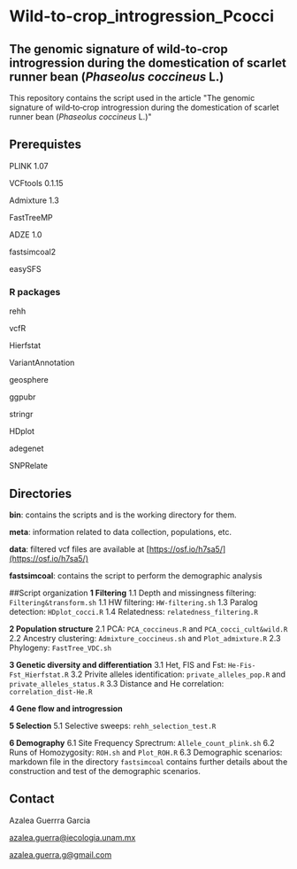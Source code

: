 # Wild-to-crop_introgression_Pcocci

## The genomic signature of wild‐to‐crop introgression during the domestication of scarlet runner bean (*Phaseolus coccineus* L.)

This repository contains the script used in the article "The genomic signature of wild‐to‐crop introgression during the domestication of scarlet runner bean (*Phaseolus coccineus* L.)"

## Prerequistes
PLINK 1.07

VCFtools 0.1.15

Admixture 1.3

FastTreeMP

ADZE 1.0

fastsimcoal2

easySFS

### R packages
rehh

vcfR

Hierfstat

VariantAnnotation

geosphere

ggpubr

stringr

HDplot

adegenet

SNPRelate


## Directories
**bin**: contains the scripts and is the working directory for them.

**meta**: information related to data collection, populations, etc.

**data**: filtered vcf files are available at [https://osf.io/h7sa5/](https://osf.io/h7sa5/)

**fastsimcoal**: contains the script to perform the demographic analysis 

##Script organization
**1 Filtering**
1.1 Depth and missingness filtering: ``Filtering&transform.sh``
1.1 HW filtering: ``HW-filtering.sh``
1.3 Paralog detection: ``HDplot_cocci.R``
1.4 Relatedness: ``relatedness_filtering.R``

**2 Population structure**
2.1 PCA: ``PCA_coccineus.R`` and ``PCA_cocci_cult&wild.R``
2.2 Ancestry clustering: ``Admixture_coccineus.sh`` and ``Plot_admixture.R``
2.3 Phylogeny: ``FastTree_VDC.sh``

**3 Genetic diversity and differentiation**
3.1 Het, FIS and Fst: ``He-Fis-Fst_Hierfstat.R``
3.2 Privite alleles identification: ``private_alleles_pop.R`` and ``private_alleles_status.R``
3.3 Distance and He correlation: ``correlation_dist-He.R``

**4 Gene flow and introgression**


**5 Selection**
5.1 Selective sweeps: ``rehh_selection_test.R``

**6 Demography**
6.1 Site Frequency Sprectrum: ``Allele_count_plink.sh``
6.2 Runs of Homozygosity: ``ROH.sh`` and ``Plot_ROH.R``
6.3 Demographic scenarios: markdown file in the directory ``fastsimcoal`` contains further details about the construction and test of the demographic scenarios. 

## Contact
Azalea Guerrra Garcia

azalea.guerra@iecologia.unam.mx

azalea.guerra.g@gmail.com
